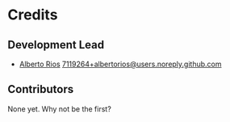 # Credits

Development Lead
----------------

* [Alberto Rios](https://github.com/albertorios) <7119264+albertorios@users.noreply.github.com>

Contributors
------------

None yet. Why not be the first?
